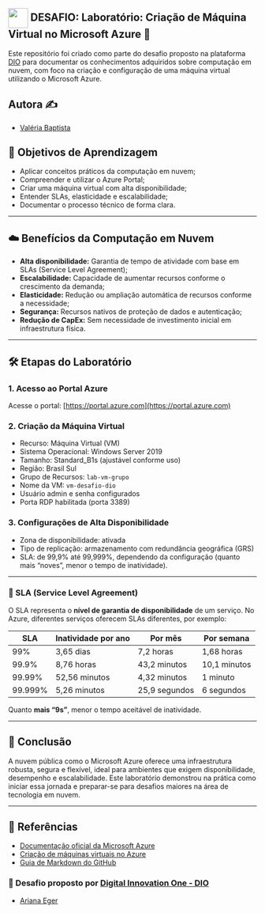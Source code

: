 ## <img align="center" width="40px" src="https://hermes.digitalinnovation.one/assets/diome/logo-minimized.png"> DESAFIO: Laboratório: Criação de Máquina Virtual no Microsoft Azure 🚀

Este repositório foi criado como parte do desafio proposto na plataforma [DIO](https://www.dio.me/) para documentar os conhecimentos adquiridos sobre computação em nuvem, com foco na criação e configuração de uma máquina virtual utilizando o Microsoft Azure.

## Autora ✍️

- [Valéria Baptista](https://github.com/valeriafarias)

## 🧠 Objetivos de Aprendizagem

- Aplicar conceitos práticos da computação em nuvem;
- Compreender e utilizar o Azure Portal;
- Criar uma máquina virtual com alta disponibilidade;
- Entender SLAs, elasticidade e escalabilidade;
- Documentar o processo técnico de forma clara.

---

## ☁️ Benefícios da Computação em Nuvem

- **Alta disponibilidade:** Garantia de tempo de atividade com base em SLAs (Service Level Agreement);
- **Escalabilidade:** Capacidade de aumentar recursos conforme o crescimento da demanda;
- **Elasticidade:** Redução ou ampliação automática de recursos conforme a necessidade;
- **Segurança:** Recursos nativos de proteção de dados e autenticação;
- **Redução de CapEx:** Sem necessidade de investimento inicial em infraestrutura física.

---

## 🛠️ Etapas do Laboratório

### 1. Acesso ao Portal Azure
Acesse o portal: [https://portal.azure.com](https://portal.azure.com)

### 2. Criação da Máquina Virtual
- Recurso: Máquina Virtual (VM)
- Sistema Operacional: Windows Server 2019
- Tamanho: Standard_B1s (ajustável conforme uso)
- Região: Brasil Sul
- Grupo de Recursos: `lab-vm-grupo`
- Nome da VM: `vm-desafio-dio`
- Usuário admin e senha configurados
- Porta RDP habilitada (porta 3389)

### 3. Configurações de Alta Disponibilidade
- Zona de disponibilidade: ativada
- Tipo de replicação: armazenamento com redundância geográfica (GRS)
- SLA: de 99,9% até 99,999%, dependendo da configuração (quanto mais “noves”, menor o tempo de inatividade).

---

### 🔹 SLA (Service Level Agreement)

O SLA representa o **nível de garantia de disponibilidade** de um serviço. No Azure, diferentes serviços oferecem SLAs diferentes, por exemplo:

| SLA       | Inatividade por ano | Por mês     | Por semana  |
|-----------|----------------------|-------------|-------------|
| 99%       | 3,65 dias            | 7,2 horas   | 1,68 horas  |
| 99.9%     | 8,76 horas           | 43,2 minutos| 10,1 minutos|
| 99.99%    | 52,56 minutos        | 4,32 minutos| 1 minuto    |
| 99.999%   | 5,26 minutos         | 25,9 segundos| 6 segundos |

Quanto **mais “9s”**, menor o tempo aceitável de inatividade.

---

## 📌 Conclusão

A nuvem pública como o Microsoft Azure oferece uma infraestrutura robusta, segura e flexível, ideal para ambientes que exigem disponibilidade, desempenho e escalabilidade. Este laboratório demonstrou na prática como iniciar essa jornada e preparar-se para desafios maiores na área de tecnologia em nuvem.

---

## 🔗 Referências

- [Documentação oficial da Microsoft Azure](https://learn.microsoft.com/pt-br/azure/virtual-machines/windows/quick-create-portal)
- [Criação de máquinas virtuais no Azure](https://learn.microsoft.com/pt-br/azure/virtual-machines/)
- [Guia de Markdown do GitHub](https://guides.github.com/features/mastering-markdown/)


### 🔗 Desafio proposto por [Digital Innovation One - DIO](https://www.dio.me/)

- [Ariana Eger](https://github.com/arisgerr)
